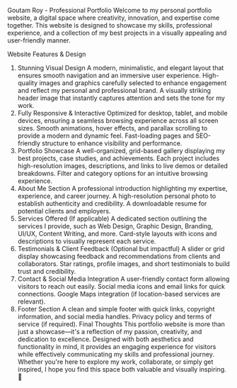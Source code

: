 Goutam Roy - Professional Portfolio
Welcome to my personal portfolio website, a digital space where creativity, innovation, and expertise come together. This website is designed to showcase my skills, professional experience, and a collection of my best projects in a visually appealing and user-friendly manner.

Website Features & Design
1. Stunning Visual Design
A modern, minimalistic, and elegant layout that ensures smooth navigation and an immersive user experience.
High-quality images and graphics carefully selected to enhance engagement and reflect my personal and professional brand.
A visually striking header image that instantly captures attention and sets the tone for my work.
2. Fully Responsive & Interactive
Optimized for desktop, tablet, and mobile devices, ensuring a seamless browsing experience across all screen sizes.
Smooth animations, hover effects, and parallax scrolling to provide a modern and dynamic feel.
Fast-loading pages and SEO-friendly structure to enhance visibility and performance.
3. Portfolio Showcase
A well-organized, grid-based gallery displaying my best projects, case studies, and achievements.
Each project includes high-resolution images, descriptions, and links to live demos or detailed breakdowns.
Filter and category options for an intuitive browsing experience.
4. About Me Section
A professional introduction highlighting my expertise, experience, and career journey.
A high-resolution personal photo to establish authenticity and credibility.
A downloadable resume for potential clients and employers.
5. Services Offered (If applicable)
A dedicated section outlining the services I provide, such as Web Design, Graphic Design, Branding, UI/UX, Content Writing, and more.
Card-style layouts with icons and descriptions to visually represent each service.
6. Testimonials & Client Feedback (Optional but impactful)
A slider or grid display showcasing feedback and recommendations from clients and collaborators.
Star ratings, profile images, and short testimonials to build trust and credibility.
7. Contact & Social Media Integration
A user-friendly contact form allowing visitors to reach out easily.
Social media icons and email links for quick connections.
Google Maps integration (if location-based services are relevant).
8. Footer Section
A clean and simple footer with quick links, copyright information, and social media handles.
Privacy policy and terms of service (if required).
Final Thoughts
This portfolio website is more than just a showcase—it's a reflection of my passion, creativity, and dedication to excellence. Designed with both aesthetics and functionality in mind, it provides an engaging experience for visitors while effectively communicating my skills and professional journey. Whether you're here to explore my work, collaborate, or simply get inspired, I hope you find this space both valuable and visually inspiring. 🚀
